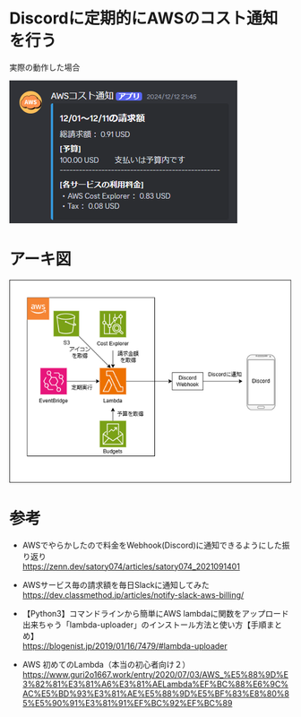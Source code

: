 # Discordに定期的にAWSのコスト通知を行う
実際の動作した場合

![actual_performance](images/実際の動作.png)

# アーキ図

![architecture_diagram](images/AWSコスト通知システムのアーキ図.png)

# 参考

- AWSでやらかしたので料金をWebhook(Discord)に通知できるようにした振り返り<br>
https://zenn.dev/satory074/articles/satory074_2021091401

- AWSサービス毎の請求額を毎日Slackに通知してみた<br>
https://dev.classmethod.jp/articles/notify-slack-aws-billing/

- 【Python3】コマンドラインから簡単にAWS lambdaに関数をアップロード出来ちゃう「lambda-uploader」のインストール方法と使い方【手順まとめ】<br>
https://blogenist.jp/2019/01/16/7479/#lambda-uploader

- AWS 初めてのLambda（本当の初心者向け２）<br>
https://www.guri2o1667.work/entry/2020/07/03/AWS_%E5%88%9D%E3%82%81%E3%81%A6%E3%81%AELambda%EF%BC%88%E6%9C%AC%E5%BD%93%E3%81%AE%E5%88%9D%E5%BF%83%E8%80%85%E5%90%91%E3%81%91%EF%BC%92%EF%BC%89
